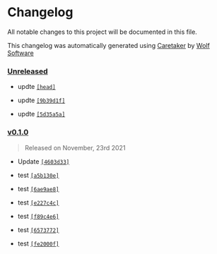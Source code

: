 # Changelog

All notable changes to this project will be documented in this file.


This changelog was automatically generated using [Caretaker](https://github.com/DevelopersToolbox/caretaker) by [Wolf Software](https://github.com/WolfSoftware)

### [Unreleased](https://github.com/DevelopersToolbox/test/compare/v0.1.1...HEAD)

- updte [`[head]`](https://github.com/DevelopersToolbox/test/commit/)

- updte [`[9b39d1f]`](https://github.com/DevelopersToolbox/test/commit/9b39d1fe54566d59c8f3b90698a7f362fd50abc8)

- updte [`[5d35a5a]`](https://github.com/DevelopersToolbox/test/commit/5d35a5a5dac88de51dc94437c274a89bb199689d)

### [v0.1.0](https://github.com/DevelopersToolbox/test/releases/v0.1.0)

> Released on November, 23rd 2021

- Update [`[4603d33]`](https://github.com/DevelopersToolbox/test/commit/4603d33bc4b5d5aab32524ee389589637e852ec2)

- test [`[a5b130e]`](https://github.com/DevelopersToolbox/test/commit/a5b130e32b98a278dcf51538418ea81f7c3998c1)

- test [`[6ae9ae8]`](https://github.com/DevelopersToolbox/test/commit/6ae9ae85ce7d1b282720ff176f909630d56240d9)

- test [`[e227c4c]`](https://github.com/DevelopersToolbox/test/commit/e227c4cc60ad34b832e50de5d9ed2e8d3f1605f9)

- test [`[f89c4e6]`](https://github.com/DevelopersToolbox/test/commit/f89c4e6b05d61cea205be8123881bb2800af14f1)

- test [`[6573772]`](https://github.com/DevelopersToolbox/test/commit/65737725d612c204213ddd66524b8f7704efd3cd)

- test [`[fe2000f]`](https://github.com/DevelopersToolbox/test/commit/fe2000fce3e742e5f337d930172381baa31e5d5f)

